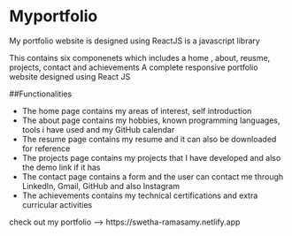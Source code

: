 # Myportfolio

My portfolio website is designed using ReactJS is a javascript library  

This contains six componenets which includes a home , about, reusme, projects, contact and achievements 
A complete responsive portfolio website designed using React JS 

##Functionalities 
<ul>
<li>The home page contains my areas of interest, self introduction</li>
<li>The about page contains my hobbies, known programming languages, tools i have used and my GitHub calendar</li>
<li>The resume page contains my resume and it can also be downloaded for reference</li>
<li>The projects page contains my projects that I have developed and also the demo link if it has</li>
<li>The contact page contains a form and the user can contact me through LinkedIn, Gmail, GitHub and also Instagram</li>
<li>The achievements contains my technical certifications and extra curricular activities</li>
</ul>
check out my portfolio --> https://swetha-ramasamy.netlify.app
